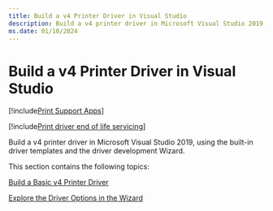 ```yaml
---
title: Build a v4 Printer Driver in Visual Studio
description: Build a v4 printer driver in Microsoft Visual Studio 2019, using the built-in driver templates and the driver development Wizard.
ms.date: 01/10/2024
---
```


# Build a v4 Printer Driver in Visual Studio

[!include[Print Support Apps](../includes/print-support-apps.md)]

[!include[Print driver end of life servicing](../includes/print-eol-servicing.md)]

Build a v4 printer driver in Microsoft Visual Studio 2019, using the built-in driver templates and the driver development Wizard.

This section contains the following topics:

[Build a Basic v4 Printer Driver](building-a-basic-v4-printer-driver.md)

[Explore the Driver Options in the Wizard](exploring-the-driver-options-in-the-wizard.md)
